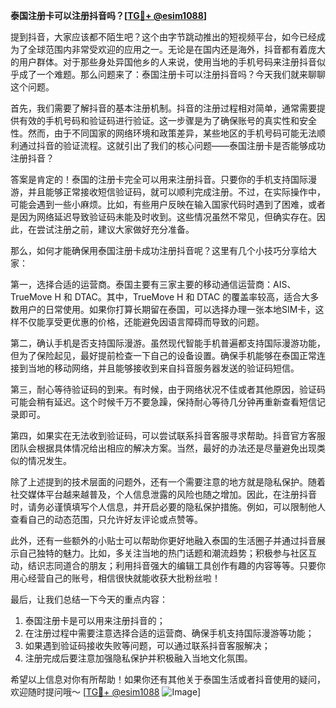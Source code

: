 **泰国注册卡可以注册抖音吗？[[TG💪+ @esim1088](https://t.me/s/esim1088)]**

提到抖音，大家应该都不陌生吧？这个由字节跳动推出的短视频平台，如今已经成为了全球范围内非常受欢迎的应用之一。无论是在国内还是海外，抖音都有着庞大的用户群体。对于那些身处异国他乡的人来说，使用当地的手机号码来注册抖音似乎成了一个难题。那么问题来了：泰国注册卡可以注册抖音吗？今天我们就来聊聊这个问题。

首先，我们需要了解抖音的基本注册机制。抖音的注册过程相对简单，通常需要提供有效的手机号码和验证码进行验证。这一步骤是为了确保账号的真实性和安全性。然而，由于不同国家的网络环境和政策差异，某些地区的手机号码可能无法顺利通过抖音的验证流程。这就引出了我们的核心问题——泰国注册卡是否能够成功注册抖音？

答案是肯定的！泰国的注册卡完全可以用来注册抖音。只要你的手机支持国际漫游，并且能够正常接收短信验证码，就可以顺利完成注册。不过，在实际操作中，可能会遇到一些小麻烦。比如，有些用户反映在输入国家代码时遇到了困难，或者是因为网络延迟导致验证码未能及时收到。这些情况虽然不常见，但确实存在。因此，在尝试注册之前，建议大家做好充分准备。

那么，如何才能确保用泰国注册卡成功注册抖音呢？这里有几个小技巧分享给大家：

第一，选择合适的运营商。泰国主要有三家主要的移动通信运营商：AIS、TrueMove H 和 DTAC。其中，TrueMove H 和 DTAC 的覆盖率较高，适合大多数用户的日常使用。如果你打算长期留在泰国，可以选择办理一张本地SIM卡，这样不仅能享受更优惠的价格，还能避免因语言障碍而导致的问题。

第二，确认手机是否支持国际漫游。虽然现代智能手机普遍都支持国际漫游功能，但为了保险起见，最好提前检查一下自己的设备设置。确保手机能够在泰国正常连接到当地的移动网络，并且能够接收到来自抖音服务器发送的验证码短信。

第三，耐心等待验证码的到来。有时候，由于网络状况不佳或者其他原因，验证码可能会稍有延迟。这个时候千万不要急躁，保持耐心等待几分钟再重新查看短信记录即可。

第四，如果实在无法收到验证码，可以尝试联系抖音客服寻求帮助。抖音官方客服团队会根据具体情况给出相应的解决方案。当然，最好的办法还是尽量避免出现类似的情况发生。

除了上述提到的技术层面的问题外，还有一个需要注意的地方就是隐私保护。随着社交媒体平台越来越普及，个人信息泄露的风险也随之增加。因此，在注册抖音时，请务必谨慎填写个人信息，并开启必要的隐私保护措施。例如，可以限制他人查看自己的动态范围，只允许好友评论或点赞等。

此外，还有一些额外的小贴士可以帮助你更好地融入泰国的生活圈子并通过抖音展示自己独特的魅力。比如，多关注当地的热门话题和潮流趋势；积极参与社区互动，结识志同道合的朋友；利用抖音强大的编辑工具创作有趣的内容等等。只要你用心经营自己的账号，相信很快就能收获大批粉丝啦！

最后，让我们总结一下今天的重点内容：
1. 泰国注册卡是可以用来注册抖音的；
2. 在注册过程中需要注意选择合适的运营商、确保手机支持国际漫游等功能；
3. 如果遇到验证码接收失败等问题，可以通过联系抖音客服解决；
4. 注册完成后要注意加强隐私保护并积极融入当地文化氛围。

希望以上信息对你有所帮助！如果你还有其他关于泰国生活或者抖音使用的疑问，欢迎随时提问哦～ [[TG💪+ @esim1088](https://t.me/s/esim1088) ![Image](https://i.postimg.cc/4NQfJmqS/Snipaste-2025-05-13-00-14-12.png)]